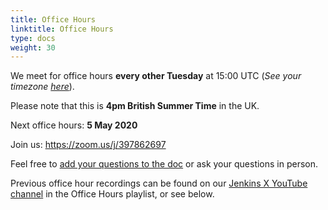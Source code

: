 ```yaml
---
title: Office Hours
linktitle: Office Hours
type: docs
weight: 30
---
```


We meet for office hours **every other Tuesday** at 15:00 UTC (*See your timezone [here](https://time.is/1500_in_UTC)*). 

Please note that this is **4pm British Summer Time** in the UK.

Next office hours: **5 May 2020**

Join us: <https://zoom.us/j/397862697>

Feel free to [add your questions to the doc](https://docs.google.com/document/d/1wHdBlZAN-ndPELuBoM5HBnYiQLvcz92-euXne2mKOEI/edit) or ask your questions in person.

Previous office hour recordings can be found on our [Jenkins X YouTube channel](https://www.youtube.com/channel/UCN2kblPjXKMcjjVYmwvquvg/playlists) in the Office Hours playlist, or see below.